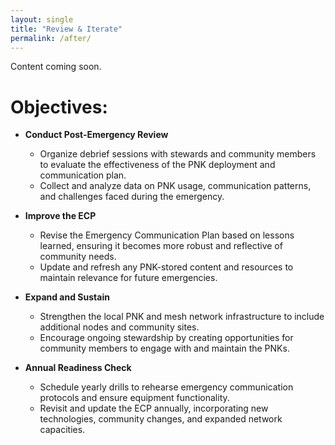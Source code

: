 ```yaml
---
layout: single
title: "Review & Iterate"
permalink: /after/
---
```

Content coming soon.

# Objectives: 

- **Conduct Post-Emergency Review**
  - Organize debrief sessions with stewards and community members to evaluate the effectiveness of the PNK deployment and communication plan.
  - Collect and analyze data on PNK usage, communication patterns, and challenges faced during the emergency.

- **Improve the ECP**
  - Revise the Emergency Communication Plan based on lessons learned, ensuring it becomes more robust and reflective of community needs.
  - Update and refresh any PNK-stored content and resources to maintain relevance for future emergencies.

- **Expand and Sustain**
  - Strengthen the local PNK and mesh network infrastructure to include additional nodes and community sites.
  - Encourage ongoing stewardship by creating opportunities for community members to engage with and maintain the PNKs.

- **Annual Readiness Check**
  - Schedule yearly drills to rehearse emergency communication protocols and ensure equipment functionality.
  - Revisit and update the ECP annually, incorporating new technologies, community changes, and expanded network capacities.


